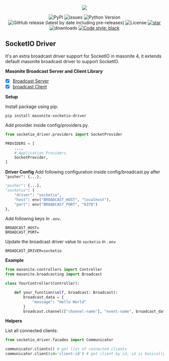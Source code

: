 <p align="center">
    <img src="https://banners.beyondco.de/Masonite%20SocketIO%20Driver.png?theme=light&packageManager=pip+install&packageName=masonite-socketio-driver&pattern=charlieBrown&style=style_2&description=Driver+support+for+SocketIO+in+masonite+4.&md=1&showWatermark=1&fontSize=100px&images=adjustments&widths=50&heights=50">
</p>

<p align="center">
  <img alt="PyPI" src="https://img.shields.io/pypi/v/masonite-socketio-driver">
  <img alt="issues" src="https://img.shields.io/github/issues/py-package/masonite-socketio-driver">
  <img src="https://img.shields.io/badge/python-3.7+-blue.svg" alt="Python Version">
  <img alt="GitHub release (latest by date including pre-releases)" src="https://img.shields.io/github/v/release/py-package/masonite-socketio-driver">
  <img alt="License" src="https://img.shields.io/github/license/py-package/masonite-socketio-driver">
  <a href="https://github.com/py-package/masonite-socketio-driver/stargazers"><img alt="star" src="https://img.shields.io/github/stars/py-package/masonite-socketio-driver" /></a>
  <img alt="downloads" src="https://img.shields.io/pypi/dm/masonite-socketio-driver?style=flat" />
  <a href="https://github.com/psf/black"><img alt="Code style: black" src="https://img.shields.io/badge/code%20style-black-000000.svg"></a>
</p>

## SocketIO Driver

It's an extra broadcast driver support for SocketIO in masonite 4, it extends default masonite broadcast driver to support SocketIO.

**Masonite Broadcast Server and Client Library**
- [x] [Broadcast Server](https://github.com/py-package/masonite-broadcast-server)
- [x] [broadcast Client](https://github.com/py-package/masonite-broadcast-client)

**Setup**

Install package using pip:

```shell
pip install masonite-socketio-driver
```

Add provider inside config/providers.py.

```python
from socketio_driver.providers import SocketProvider

PROVIDERS = [
    ...,
    # Application Providers
    SocketProvider,
]
```

**Driver Config**
Add following configuration inside config/broadcast.py after `"pusher": {...},`

```python
"pusher": {...},
"socketio": {
    "driver": "socketio",
    "host": env("BROADCAST_HOST", "localhost"),
    "port": env("BROADCAST_PORT", "6379")
},
```

Add following keys in `.env`.

```shell
BROADCAST_HOST=
BROADCAST_PORT=
```

Update the broadcast driver value to `socketio` in `.env`

```shell
BROADCAST_DRIVER=socketio
```

**Example**

```python
from masonite.controllers import Controller
from masonite.broadcasting import Broadcast

class YourController(Controller):

    def your_function(self, broadcast: Broadcast):
        broadcast_data = {
            "message": "Hello World"
        }
        broadcast.channel(["channel-name"], "event-name", broadcast_data)
```

**Helpers**

List all connected clients:
    
```python
from socketio_driver.facades import Communicator

communicator.clients() # get list of connected clients
communicator.client(id='client-id') # get client by id, id is basically a socket.io session id
```